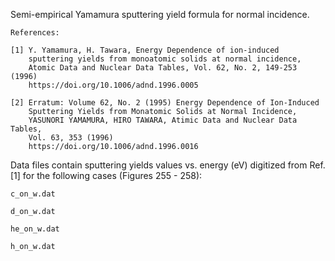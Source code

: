 Semi-empirical Yamamura sputtering yield formula for normal incidence.

    References:
    
    [1] Y. Yamamura, H. Tawara, Energy Dependence of ion-induced  
        sputtering yields from monoatomic solids at normal incidence, 
        Atomic Data and Nuclear Data Tables, Vol. 62, No. 2, 149-253 (1996)
        https://doi.org/10.1006/adnd.1996.0005 
        
    [2] Erratum: Volume 62, No. 2 (1995) Energy Dependence of Ion-Induced 
        Sputtering Yields from Monatomic Solids at Normal Incidence, 
        YASUNORI YAMAMURA, HIRO TAWARA, Atimic Data and Nuclear Data Tables,
        Vol. 63, 353 (1996)
        https://doi.org/10.1006/adnd.1996.0016 


Data files contain sputtering yields values vs. energy (eV) digitized from Ref. [1] for the following cases (Figures 255 - 258):

`c_on_w.dat`

`d_on_w.dat`

`he_on_w.dat` 

`h_on_w.dat`
